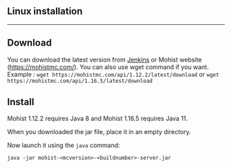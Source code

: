 ## Linux installation

---
Download
---

You can download the latest version from [Jenkins](https://ci.codemc.org/job/Mohist-Community/) or Mohist website (https://mohistmc.com/).
You can also use wget command if you want. Example : `wget https://mohistmc.com/api/1.12.2/latest/download` or `wget https://mohistmc.com/api/1.16.5/latest/download`

Install
---
Mohist 1.12.2 requires Java 8 and Mohist 1.16.5 requires Java 11.

When you downloaded the jar file, place it in an empty directory.

Now launch it using the `java` command:

```
java -jar mohist-<mcversion>-<buildnumber>-server.jar
```

